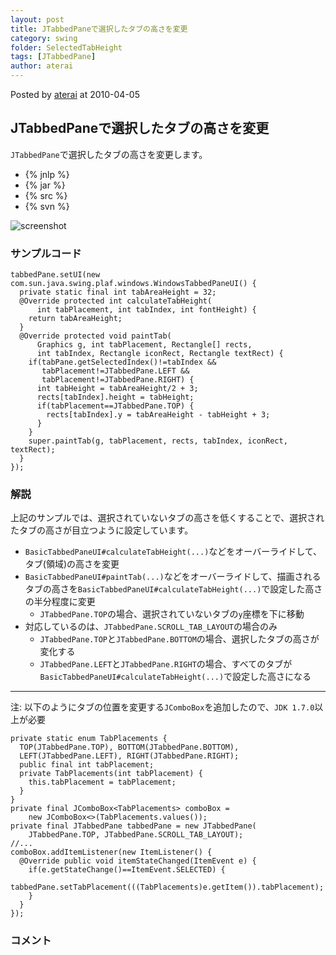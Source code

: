 ```yaml
---
layout: post
title: JTabbedPaneで選択したタブの高さを変更
category: swing
folder: SelectedTabHeight
tags: [JTabbedPane]
author: aterai
---
```


Posted by [aterai](http://terai.xrea.jp/aterai.html) at 2010-04-05

## JTabbedPaneで選択したタブの高さを変更
`JTabbedPane`で選択したタブの高さを変更します。

- {% jnlp %}
- {% jar %}
- {% src %}
- {% svn %}

<!-- dummy comment line for breaking list -->

![screenshot](http://lh5.ggpht.com/_9Z4BYR88imo/TQTS0RHzbTI/AAAAAAAAAjY/__rqkPO3bsk/s800/SelectedTabHeight.png)

### サンプルコード
<pre class="prettyprint"><code>tabbedPane.setUI(new com.sun.java.swing.plaf.windows.WindowsTabbedPaneUI() {
  private static final int tabAreaHeight = 32;
  @Override protected int calculateTabHeight(
      int tabPlacement, int tabIndex, int fontHeight) {
    return tabAreaHeight;
  }
  @Override protected void paintTab(
      Graphics g, int tabPlacement, Rectangle[] rects,
      int tabIndex, Rectangle iconRect, Rectangle textRect) {
    if(tabPane.getSelectedIndex()!=tabIndex &amp;&amp;
       tabPlacement!=JTabbedPane.LEFT &amp;&amp;
       tabPlacement!=JTabbedPane.RIGHT) {
      int tabHeight = tabAreaHeight/2 + 3;
      rects[tabIndex].height = tabHeight;
      if(tabPlacement==JTabbedPane.TOP) {
        rects[tabIndex].y = tabAreaHeight - tabHeight + 3;
      }
    }
    super.paintTab(g, tabPlacement, rects, tabIndex, iconRect, textRect);
  }
});
</code></pre>

### 解説
上記のサンプルでは、選択されていないタブの高さを低くすることで、選択されたタブの高さが目立つように設定しています。

- `BasicTabbedPaneUI#calculateTabHeight(...)`などをオーバーライドして、タブ(領域)の高さを変更
- `BasicTabbedPaneUI#paintTab(...)`などをオーバーライドして、描画されるタブの高さを`BasicTabbedPaneUI#calculateTabHeight(...)`で設定した高さの半分程度に変更
    - `JTabbedPane.TOP`の場合、選択されていないタブの`y`座標を下に移動
- 対応しているのは、`JTabbedPane.SCROLL_TAB_LAYOUT`の場合のみ
    - `JTabbedPane.TOP`と`JTabbedPane.BOTTOM`の場合、選択したタブの高さが変化する
    - `JTabbedPane.LEFT`と`JTabbedPane.RIGHT`の場合、すべてのタブが`BasicTabbedPaneUI#calculateTabHeight(...)`で設定した高さになる

<!-- dummy comment line for breaking list -->

- - - -
注: 以下のようにタブの位置を変更する`JComboBox`を追加したので、`JDK 1.7.0`以上が必要

<pre class="prettyprint"><code>private static enum TabPlacements {
  TOP(JTabbedPane.TOP), BOTTOM(JTabbedPane.BOTTOM),
  LEFT(JTabbedPane.LEFT), RIGHT(JTabbedPane.RIGHT);
  public final int tabPlacement;
  private TabPlacements(int tabPlacement) {
    this.tabPlacement = tabPlacement;
  }
}
private final JComboBox&lt;TabPlacements&gt; comboBox =
    new JComboBox&lt;&gt;(TabPlacements.values());
private final JTabbedPane tabbedPane = new JTabbedPane(
    JTabbedPane.TOP, JTabbedPane.SCROLL_TAB_LAYOUT);
//...
comboBox.addItemListener(new ItemListener() {
  @Override public void itemStateChanged(ItemEvent e) {
    if(e.getStateChange()==ItemEvent.SELECTED) {
      tabbedPane.setTabPlacement(((TabPlacements)e.getItem()).tabPlacement);
    }
  }
});
</code></pre>

### コメント
